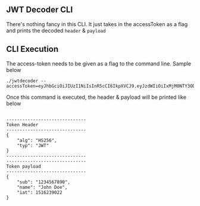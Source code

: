 ## JWT Decoder CLI

There's nothing fancy in this CLI. It just takes in the accessToken as a flag and prints the decoded `header` & `payload`

## CLI Execution

The access-token needs to be given as a flag to the command line. Sample below

```shell script
./jwtdecoder --accessToken=eyJhbGciOiJIUzI1NiIsInR5cCI6IkpXVCJ9.eyJzdWIiOiIxMjM0NTY3ODkwIiwibmFtZSI6IkpvaG4gRG9lIiwiaWF0IjoxNTE2MjM5MDIyfQ.SflKxwRJSMeKKF2QT4fwpMeJf36POk6yJV_adQssw5c
```

Once this command is executed, the header & payload will be printed like below

```

------------------------------
Token Header
------------------------------
{
	"alg": "HS256",
	"typ": "JWT"
}
------------------------------
------------------------------
Token payload
------------------------------
{
	"sub": "1234567890",
	"name": "John Doe",
	"iat": 1516239022
}

```